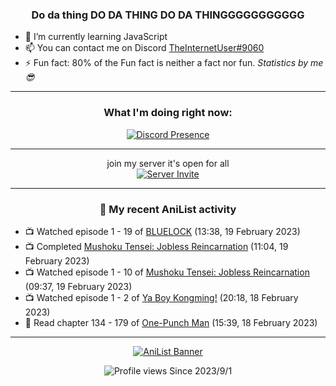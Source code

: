 <div align="center">

### Do da thing DO DA THING DO DA THINGGGGGGGGGGG
</div>

- 🌱 I’m currently learning JavaScript
- 📫 You can contact me on Discord [TheInternetUser#9060](https://discord.com/users/534117072796385300)
- ⚡ Fun fact: 80% of the Fun fact is neither a fact nor fun. _Statistics by me 😎_
<hr>

<div align="center">

### What I'm doing right now:
[![Discord Presence](https://lanyard.cnrad.dev/api/534117072796385300)](https://discord.com/users/534117072796385300)
<hr>

join my server it's open for all <br>
[![Server Invite](https://invidget.switchblade.xyz/bfYgVHxrSs)](https://discord.gg/bfYgVHxrSs)

<hr>
  
### 🌸 My recent AniList activity

</div>

<!-- ANILIST_ACTIVITY:start -->

-   📺 Watched episode 1 - 19 of [BLUELOCK](https://anilist.co/anime/137822) (13:38, 19 February 2023)
-   📺 Completed [Mushoku Tensei: Jobless Reincarnation](https://anilist.co/anime/108465) (11:04, 19 February 2023)
-   📺 Watched episode 1 - 10 of [Mushoku Tensei: Jobless Reincarnation](https://anilist.co/anime/108465) (09:37, 19 February 2023)
-   📺 Watched episode 1 - 2 of [Ya Boy Kongming!](https://anilist.co/anime/141774) (20:18, 18 February 2023)
-   📖 Read chapter 134 - 179 of [One-Punch Man](https://anilist.co/manga/74347) (15:39, 18 February 2023)

<!-- ANILIST_ACTIVITY:end -->
<hr>

<div align="center">

[![AniList Banner](https://img.anili.st/User/929966)](https://anilist.co/user/TheInternetUser)

![Profile views](https://gpvc.arturio.dev/TheInternetUse7) Since 2023/9/1

</div>
